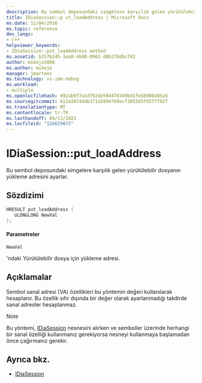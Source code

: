 ```yaml
---
description: Bu sembol deposundaki simgelere karşılık gelen yürütülebilir dosyanın yükleme adresini ayarlar.
title: IDiaSession::p ut_loadAddress | Microsoft Docs
ms.date: 11/04/2016
ms.topic: reference
dev_langs:
- C++
helpviewer_keywords:
- IDiaSession::put_loadAddress method
ms.assetid: b157b245-1ea0-4b80-8962-d8b278dbc742
author: mikejo5000
ms.author: mikejo
manager: jmartens
ms.technology: vs-ide-debug
ms.workload:
- multiple
ms.openlocfilehash: 692ab9f7a1d792de504478349bd1fe58908485a5
ms.sourcegitcommit: b12a38744db371d2894769ecf305585f9577792f
ms.translationtype: MT
ms.contentlocale: tr-TR
ms.lasthandoff: 09/13/2021
ms.locfileid: "126629072"
---
```

# <a name="idiasessionput_loadaddress"></a>IDiaSession::put_loadAddress
Bu sembol deposundaki simgelere karşılık gelen yürütülebilir dosyanın yükleme adresini ayarlar.

## <a name="syntax"></a>Sözdizimi

```C++
HRESULT put_loadAddress ( 
   ULONGLONG NewVal
);
```

#### <a name="parameters"></a>Parametreler
 `NewVal`

'ndaki Yürütülebilir dosya için yükleme adresi.

## <a name="remarks"></a>Açıklamalar
 Sembol sanal adresi (VA) özellikleri bu yöntemin değeri kullanılarak hesaplanır. Bu özellik sıfır dışında bir değer olarak ayarlanmadığı takdirde sanal adresler hesaplanmaz.

> [!NOTE]
> Bu yöntemi, [IDiaSession](../../debugger/debug-interface-access/idiasession.md) nesnesini alırken ve semboller üzerinde herhangi bir sanal özelliği kullanmanız gerekiyorsa nesneyi kullanmaya başlamadan önce çağırmanız gerekir.

## <a name="see-also"></a>Ayrıca bkz.
- [IDiaSession](../../debugger/debug-interface-access/idiasession.md)
